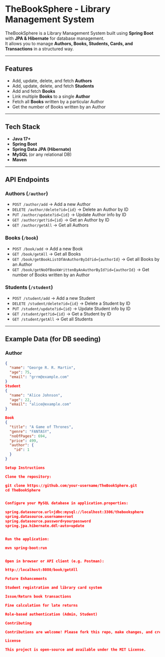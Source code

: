 # TheBookSphere - Library Management System

TheBookSphere is a Library Management System built using **Spring Boot** with **JPA & Hibernate** for database management.  
It allows you to manage **Authors, Books, Students, Cards, and Transactions** in a structured way.

---

## Features
- Add, update, delete, and fetch **Authors**
- Add, update, delete, and fetch **Students**
- Add and fetch **Books**
- Link multiple **Books** to a single **Author**
- Fetch all **Books** written by a particular Author
- Get the number of Books written by an Author

---

## Tech Stack
- **Java 17+**
- **Spring Boot**
- **Spring Data JPA (Hibernate)**
- **MySQL** (or any relational DB)
- **Maven**

---

## API Endpoints

### Authors (`/author`)
- `POST /author/add` → Add a new Author  
- `DELETE /author/delete?id={id}` → Delete an Author by ID  
- `PUT /author/update?id={id}` → Update Author info by ID  
- `GET /author/get?id={id}` → Get an Author by ID  
- `GET /author/getAll` → Get all Authors  

### Books (`/book`)
- `POST /book/add` → Add a new Book  
- `GET /book/getAll` → Get all Books  
- `GET /book/getBookListOfAnAuthorById?id={authorId}` → Get all Books by an Author  
- `GET /book/getNoOfBookWrittenByAnAuthorById?id={authorId}` → Get number of Books written by an Author  

### Students (`/student`)
- `POST /student/add` → Add a new Student  
- `DELETE /student/delete?id={id}` → Delete a Student by ID  
- `PUT /student/update?id={id}` → Update Student info by ID  
- `GET /student/get?id={id}` → Get a Student by ID  
- `GET /student/getAll` → Get all Students  

---

## Example Data (for DB seeding)

### Author
```json
{
  "name": "George R. R. Martin",
  "age": 75,
  "email": "grrm@example.com"
}
Student
{
  "name": "Alice Johnson",
  "age": 22,
  "email": "alice@example.com"
}

Book
{
  "title": "A Game of Thrones",
  "genre": "FANTASY",
  "noOfPages": 694,
  "price": 499,
  "author": {
    "id": 1
  }
}

Setup Instructions

Clone the repository:

git clone https://github.com/your-username/TheBookSphere.git
cd TheBookSphere


Configure your MySQL database in application.properties:

spring.datasource.url=jdbc:mysql://localhost:3306/thebooksphere
spring.datasource.username=root
spring.datasource.password=yourpassword
spring.jpa.hibernate.ddl-auto=update


Run the application:

mvn spring-boot:run


Open in browser or API client (e.g. Postman):

http://localhost:8080/book/getAll

Future Enhancements

Student registration and library card system

Issue/Return book transactions

Fine calculation for late returns

Role-based authentication (Admin, Student)

Contributing

Contributions are welcome! Please fork this repo, make changes, and create a pull request.

License

This project is open-source and available under the MIT License.
